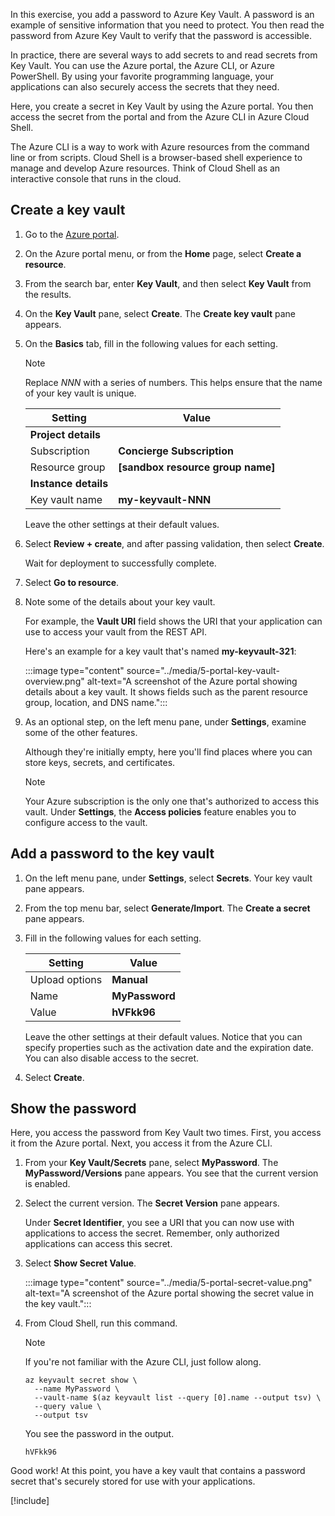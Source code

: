 In this exercise, you add a password to Azure Key Vault. A password is an example of sensitive information that you need to protect. You then read the password from Azure Key Vault to verify that the password is accessible.

In practice, there are several ways to add secrets to and read secrets from Key Vault. You can use the Azure portal, the Azure CLI, or Azure PowerShell. By using your favorite programming language, your applications can also securely access the secrets that they need.

Here, you create a secret in Key Vault by using the Azure portal. You then access the secret from the portal and from the Azure CLI in Azure Cloud Shell.

The Azure CLI is a way to work with Azure resources from the command line or from scripts. Cloud Shell is a browser-based shell experience to manage and develop Azure resources. Think of Cloud Shell as an interactive console that runs in the cloud.

## Create a key vault

1. Go to the [Azure portal](https://portal.azure.com/learn.docs.microsoft.com?azure-portal=true).

1. On the Azure portal menu, or from the **Home** page, select **Create a resource**.

1. From the search bar, enter **Key Vault**, and then select **Key Vault** from the results.

1. On the **Key Vault** pane, select **Create**. The **Create key vault** pane appears.

1. On the **Basics** tab, fill in the following values for each setting.

    > [!NOTE]
    > Replace *NNN* with a series of numbers. This helps ensure that the name of your key vault is unique.

    | Setting | Value |
    | --- | --- |
     **Project details** |
    | Subscription | **Concierge Subscription** |
    | Resource group | **<rgn>[sandbox resource group name]</rgn>** |
    | **Instance details** |
    | Key vault name | **my-keyvault-NNN** |

    Leave the other settings at their default values.

1. Select **Review + create**, and after passing validation, then select **Create**.

    Wait for deployment to successfully complete.

1. Select **Go to resource**.

1. Note some of the details about your key vault.

    For example, the **Vault URI** field shows the URI that your application can use to access your vault from the REST API.

    Here's an example for a key vault that's named **my-keyvault-321**:

    :::image type="content" source="../media/5-portal-key-vault-overview.png" alt-text="A screenshot of the Azure portal showing details about a key vault. It shows fields such as the parent resource group, location, and DNS name.":::

1. As an optional step, on the left menu pane, under **Settings**, examine some of the other features.

    Although they're initially empty, here you'll find places where you can store keys, secrets, and certificates.

    > [!NOTE]
    > Your Azure subscription is the only one that's authorized to access this vault. Under **Settings**, the **Access policies** feature enables you to configure access to the vault.

## Add a password to the key vault

1. On the left menu pane, under **Settings**, select **Secrets**. Your key vault pane appears.

1. From the top menu bar, select **Generate/Import**. The **Create a secret** pane appears.

1. Fill in the following values for each setting.

    | Setting | Value |
    | --- | --- |
    | Upload options | **Manual** |
    | Name | **MyPassword** |
    | Value | **hVFkk96** |

    Leave the other settings at their default values. Notice that you can specify properties such as the activation date and the expiration date. You can also disable access to the secret.

1. Select **Create**.

## Show the password

Here, you access the password from Key Vault two times. First, you access it from the Azure portal. Next, you access it from the Azure CLI.

1. From your **Key Vault/Secrets** pane, select **MyPassword**. The **MyPassword/Versions** pane appears. You see that the current version is enabled.

1. Select the current version. The **Secret Version** pane appears.

    Under **Secret Identifier**, you see a URI that you can now use with applications to access the secret. Remember, only authorized applications can access this secret.

1. Select **Show Secret Value**.

    :::image type="content" source="../media/5-portal-secret-value.png" alt-text="A screenshot of the Azure portal showing the secret value in the key vault.":::

1. From Cloud Shell, run this command.

    > [!NOTE]
    > If you're not familiar with the Azure CLI, just follow along.

    ```azurecli
    az keyvault secret show \
      --name MyPassword \
      --vault-name $(az keyvault list --query [0].name --output tsv) \
      --query value \
      --output tsv
    ```

    You see the password in the output.

    ```output
    hVFkk96
    ```

Good work! At this point, you have a key vault that contains a password secret that's securely stored for use with your applications.

[!include[](../../../includes/azure-sandbox-cleanup.md)]
